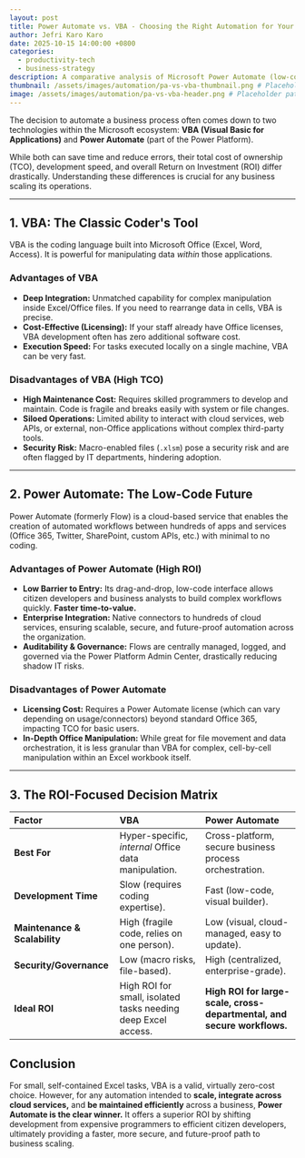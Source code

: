 ```yaml
---
layout: post
title: Power Automate vs. VBA - Choosing the Right Automation for Your Business ROI
author: Jefri Karo Karo
date: 2025-10-15 14:00:00 +0800
categories:
  - productivity-tech
  - business-strategy
description: A comparative analysis of Microsoft Power Automate (low-code/no-code) and VBA (coding) for business process automation, focusing on total cost of ownership (TCO) and return on investment (ROI).
thumbnail: /assets/images/automation/pa-vs-vba-thumbnail.png # Placeholder path
image: /assets/images/automation/pa-vs-vba-header.png # Placeholder path
---
```


The decision to automate a business process often comes down to two technologies within the Microsoft ecosystem: **VBA (Visual Basic for Applications)** and **Power Automate** (part of the Power Platform).

While both can save time and reduce errors, their total cost of ownership (TCO), development speed, and overall Return on Investment (ROI) differ drastically. Understanding these differences is crucial for any business scaling its operations.

---

## 1. VBA: The Classic Coder's Tool

VBA is the coding language built into Microsoft Office (Excel, Word, Access). It is powerful for manipulating data *within* those applications.

### Advantages of VBA

* **Deep Integration:** Unmatched capability for complex manipulation inside Excel/Office files. If you need to rearrange data in cells, VBA is precise.
* **Cost-Effective (Licensing):** If your staff already have Office licenses, VBA development often has zero additional software cost.
* **Execution Speed:** For tasks executed locally on a single machine, VBA can be very fast.

### Disadvantages of VBA (High TCO)

* **High Maintenance Cost:** Requires skilled programmers to develop and maintain. Code is fragile and breaks easily with system or file changes.
* **Siloed Operations:** Limited ability to interact with cloud services, web APIs, or external, non-Office applications without complex third-party tools.
* **Security Risk:** Macro-enabled files (`.xlsm`) pose a security risk and are often flagged by IT departments, hindering adoption.

---

## 2. Power Automate: The Low-Code Future

Power Automate (formerly Flow) is a cloud-based service that enables the creation of automated workflows between hundreds of apps and services (Office 365, Twitter, SharePoint, custom APIs, etc.) with minimal to no coding.

### Advantages of Power Automate (High ROI)

* **Low Barrier to Entry:** Its drag-and-drop, low-code interface allows citizen developers and business analysts to build complex workflows quickly. **Faster time-to-value.**
* **Enterprise Integration:** Native connectors to hundreds of cloud services, ensuring scalable, secure, and future-proof automation across the organization.
* **Auditability & Governance:** Flows are centrally managed, logged, and governed via the Power Platform Admin Center, drastically reducing shadow IT risks.

### Disadvantages of Power Automate

* **Licensing Cost:** Requires a Power Automate license (which can vary depending on usage/connectors) beyond standard Office 365, impacting TCO for basic users.
* **In-Depth Office Manipulation:** While great for file movement and data orchestration, it is less granular than VBA for complex, cell-by-cell manipulation within an Excel workbook itself.

---

## 3. The ROI-Focused Decision Matrix

| Factor | **VBA** | **Power Automate** |
| :--- | :--- | :--- |
| **Best For** | Hyper-specific, *internal* Office data manipulation. | Cross-platform, secure business process orchestration. |
| **Development Time**| Slow (requires coding expertise). | Fast (low-code, visual builder). |
| **Maintenance & Scalability** | High (fragile code, relies on one person). | Low (visual, cloud-managed, easy to update). |
| **Security/Governance** | Low (macro risks, file-based). | High (centralized, enterprise-grade). |
| **Ideal ROI** | High ROI for small, isolated tasks needing deep Excel access. | **High ROI for large-scale, cross-departmental, and secure workflows.** |

## Conclusion

For small, self-contained Excel tasks, VBA is a valid, virtually zero-cost choice. However, for any automation intended to **scale, integrate across cloud services,** and **be maintained efficiently** across a business, **Power Automate is the clear winner.** It offers a superior ROI by shifting development from expensive programmers to efficient citizen developers, ultimately providing a faster, more secure, and future-proof path to business scaling.